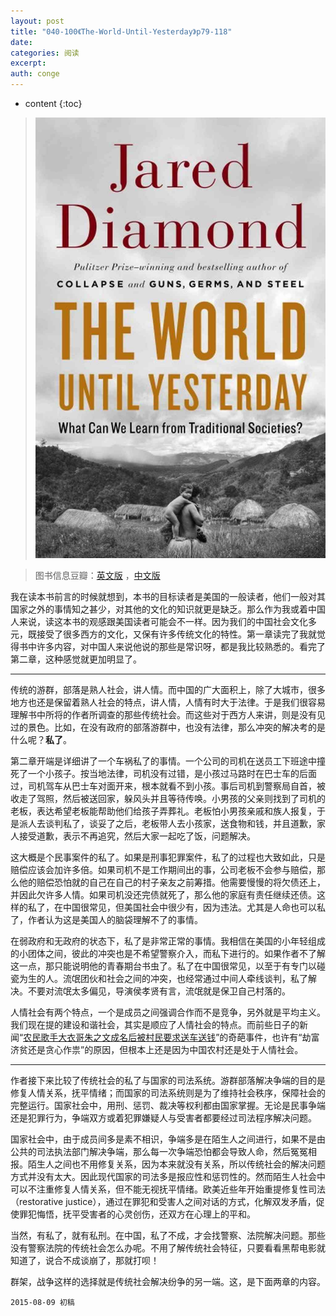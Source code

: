 ```yaml
---
layout: post
title: "040-100《The-World-Until-Yesterday》p79-118"
date:
categories: 阅读
excerpt:
auth: conge
---
```

* content
{:toc}

> ![the-world-until-yesterday-cover](/assets/images/阅读/118382-16b95d8066e4737a.jpg)

> 图书信息豆瓣：[英文版](http://book.douban.com/subject/10955437/) ，[中文版](http://book.douban.com/subject/25908573/)

我在读本书前言的时候就想到，本书的目标读者是美国的一般读者，他们一般对其国家之外的事情知之甚少，对其他的文化的知识就更是缺乏。那么作为我或着中国人来说，读这本书的观感跟美国读者可能会不一样。因为我们的中国社会文化多元，既接受了很多西方的文化，又保有许多传统文化的特性。第一章读完了我就觉得书中许多内容，对中国人来说他说的那些是常识呀，都是我比较熟悉的。看完了第二章，这种感觉就更加明显了。

----

传统的游群，部落是熟人社会，讲人情。而中国的广大面积上，除了大城市，很多地方也还是保留着熟人社会的特点，讲人情，人情有时大于法律。于是我们很容易理解书中所将的作者所调查的那些传统社会。而这些对于西方人来讲，则是没有见过的景色。比如，在没有政府的部落游群中，也没有法律，那么冲突的解决考的是什么呢？**私了**。

第二章开端是详细讲了一个车祸私了的事情。一个公司的司机在送员工下班途中撞死了一个小孩子。按当地法律，司机没有过错，是小孩过马路时在巴士车的后面过，司机驾车从巴士车对面开来，根本就看不到小孩。事后司机到警察局自首，被收走了驾照，然后被送回家，躲风头并且等待传唤。小男孩的父亲则找到了司机的老板，表达希望老板能帮助他们给孩子弄葬礼。老板怕小男孩亲戚和族人报复，于是派人去谈判私了，谈妥了之后，老板带人去小孩家，送食物和钱，并且道歉，家人接受道歉，表示不再追究，然后大家一起吃了饭，问题解决。

这大概是个民事案件的私了。如果是刑事犯罪案件，私了的过程也大致如此，只是赔偿应该会加许多倍。如果司机不是工作期间出的事，公司老板不会参与赔偿，那么他的赔偿恐怕就的自己在自己的村子亲友之前筹措。他需要慢慢的将欠债还上，并因此欠许多人情。如果司机没还完债就死了，那么他的家庭有责任继续还债。这样的私了，在中国很常见，但美国社会中很少有，因为违法。尤其是人命也可以私了，作者认为这是美国人的脑袋理解不了的事情。

在弱政府和无政府的状态下，私了是非常正常的事情。我相信在美国的小年轻组成的小团体之间，彼此的冲突也是不希望警察介入，而私下进行的。如果作者不了解这一点，那只能说明他的青春期台书虫了。私了在中国很常见，以至于有专门以碰瓷为生的人。流氓团伙和社会之间的冲突，也经常通过中间人牵线谈判，私了解决。不要对流氓太多偏见，导演侯孝贤有言，流氓就是保卫自己村落的。

人情社会有两个特点，一个是成员之间强调合作而不是竞争，另外就是平均主义。我们现在提的建设和谐社会，其实是顺应了人情社会的特点。而前些日子的新闻“[农民歌手大衣哥朱之文成名后被村民要求送车送钱](http://t.qianzhan.com/dazahui/detail/150220-c2f30675.html)”的奇葩事件，也许有“劫富济贫还是贪心作祟”的原因，但根本上还是因为中国农村还是处于人情社会。


----

作者接下来比较了传统社会的私了与国家的司法系统。游群部落解决争端的目的是修复人情关系，抚平情绪；而国家的司法系统则是为了维持社会秩序，保障社会的完整运行。国家社会中，用刑、惩罚、裁决等权利都由国家掌握。无论是民事争端还是犯罪行为，争端双方或着犯罪嫌疑人与受害者都要经过司法程序解决问题。

国家社会中，由于成员间多是素不相识，争端多是在陌生人之间进行，如果不是由公共的司法执法部门解决争端，那么每一次争端恐怕都会导致人命，然后冤冤相报。陌生人之间也不用修复关系，因为本来就没有关系，所以传统社会的解决问题方式并没有太大。因此现代国家的司法多是报应性和惩罚性的。然而陌生人社会中可以不注重修复人情关系，但不能无视抚平情绪。欧美近些年开始重提修复性司法（restorative justice），通过在罪犯和受害人之间对话的方式，化解双发矛盾，促使罪犯悔悟，抚平受害者的心灵创伤，还双方在心理上的平和。

当然，有私了，就有私刑。在中国，私了不成，才会找警察、法院解决问题。那些没有警察法院的传统社会怎么办呢。不用了解传统社会特征，只要看看黑帮电影就知道了，说合不成谈崩了，那就打呗！

群架，战争这样的选择就是传统社会解决纷争的另一端。这，是下面两章的内容。

```
2015-08-09 初稿
```
